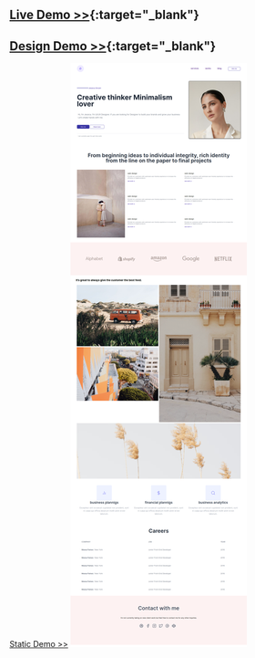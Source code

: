 [Live Demo >>](https://aishagondal.github.io/portfolios/sample-1/){:target="_blank"}
-------
[Design Demo >>](https://www.figma.com/file/Vo0SKhEcmhJuVFvtVzqU1O/Portfolio-design){:target="_blank"}
-------
[Static Demo >>](screenshot.png?raw=true)
![](screenshot.png?raw=true)


